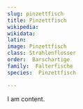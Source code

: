 ```yaml
---
slug: pinzettfisch
title: Pinzettfisch
wikipedia: 
wikidata: 
latin:
image: Pinzettfisch
class: Strahlenflosser
order:  Barschartige
family:  Falterfische
species:  Pinzettfisch

---
```


I am content.
